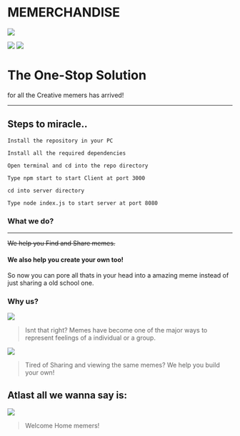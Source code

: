 # MEMERCHANDISE

![](https://res.cloudinary.com/dcykxiua2/image/upload/v1600026397/shotsnapp-1600025442.289_hbepry.png)

![](https://img.shields.io/github/tag/pandao/editor.md.svg) ![](https://img.shields.io/github/release/pandao/editor.md.svg)

# The One-Stop Solution

for all the Creative memers has arrived!

---

## Steps to miracle..

`Install the repository in your PC`

`Install all the required dependencies`

`Open terminal and cd into the repo directory`

`Type npm start to start Client at port 3000`

`cd into server directory`

`Type node index.js to start server at port 8080`

### What we do?

---

<s>We help you Find and Share memes.</s>

#### We also help you create your own too!

So now you can pore all thats in your head into a amazing meme instead of just
sharing a old school one.

### Why us?

![](https://res.cloudinary.com/dcykxiua2/image/upload/v1600027368/shotsnapp-1600027241.237_k3gfwq.png)

> Isnt that right? Memes have become one of the major ways to represent feelings of a individual or a group.

![](https://res.cloudinary.com/dcykxiua2/image/upload/v1600027367/shotsnapp-1600027286.135_suhugu.png)

> Tired of Sharing and viewing the same memes? We help you build your own!

## Atlast all we wanna say is:

![](https://res.cloudinary.com/dcykxiua2/image/upload/v1600026394/shotsnapp-1600025815.209_pnrtt8.png)

> Welcome Home memers!

